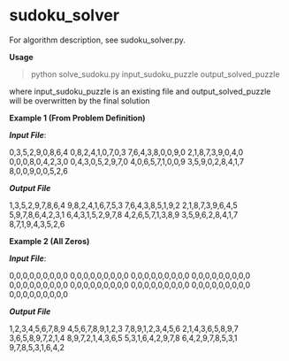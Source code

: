 sudoku_solver
=============
For algorithm description, see sudoku_solver.py.

__Usage__

  > python solve_sudoku.py input_sudoku_puzzle output_solved_puzzle
 
  where input_sudoku_puzzle is an existing file and output_solved_puzzle                                                                                                                                      
  will be overwritten by the final solution               

__Example 1 (From Problem Definition)__

___Input File___:

0,3,5,2,9,0,8,6,4
0,8,2,4,1,0,7,0,3
7,6,4,3,8,0,0,9,0
2,1,8,7,3,9,0,4,0
0,0,0,8,0,4,2,3,0
0,4,3,0,5,2,9,7,0
4,0,6,5,7,1,0,0,9
3,5,9,0,2,8,4,1,7
8,0,0,9,0,0,5,2,6

___Output File___

1,3,5,2,9,7,8,6,4
9,8,2,4,1,6,7,5,3
7,6,4,3,8,5,1,9,2
2,1,8,7,3,9,6,4,5
5,9,7,8,6,4,2,3,1
6,4,3,1,5,2,9,7,8
4,2,6,5,7,1,3,8,9
3,5,9,6,2,8,4,1,7
8,7,1,9,4,3,5,2,6

__Example 2 (All Zeros)__

___Input File___:

0,0,0,0,0,0,0,0,0
0,0,0,0,0,0,0,0,0
0,0,0,0,0,0,0,0,0
0,0,0,0,0,0,0,0,0
0,0,0,0,0,0,0,0,0
0,0,0,0,0,0,0,0,0
0,0,0,0,0,0,0,0,0
0,0,0,0,0,0,0,0,0
0,0,0,0,0,0,0,0,0

___Output File___

1,2,3,4,5,6,7,8,9
4,5,6,7,8,9,1,2,3
7,8,9,1,2,3,4,5,6
2,1,4,3,6,5,8,9,7
3,6,5,8,9,7,2,1,4
8,9,7,2,1,4,3,6,5
5,3,1,6,4,2,9,7,8
6,4,2,9,7,8,5,3,1
9,7,8,5,3,1,6,4,2

